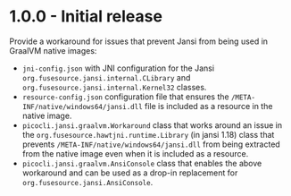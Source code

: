 # <a name="1.0.0"></a> 1.0.0 - Initial release

Provide a workaround for issues that prevent Jansi from being used in GraalVM native images:

* `jni-config.json` with JNI configuration for the Jansi `org.fusesource.jansi.internal.CLibrary` and `org.fusesource.jansi.internal.Kernel32` classes.
* `resource-config.json` configuration file that ensures the `/META-INF/native/windows64/jansi.dll` file is included as a resource in the native image.
* `picocli.jansi.graalvm.Workaround` class that works around an issue in the `org.fusesource.hawtjni.runtime.Library` (in jansi 1.18) class that prevents  `/META-INF/native/windows64/jansi.dll` from being extracted from the native image even when it is included as a resource.
* `picocli.jansi.graalvm.AnsiConsole` class that enables the above workaround and can be used as a drop-in replacement for `org.fusesource.jansi.AnsiConsole`.

